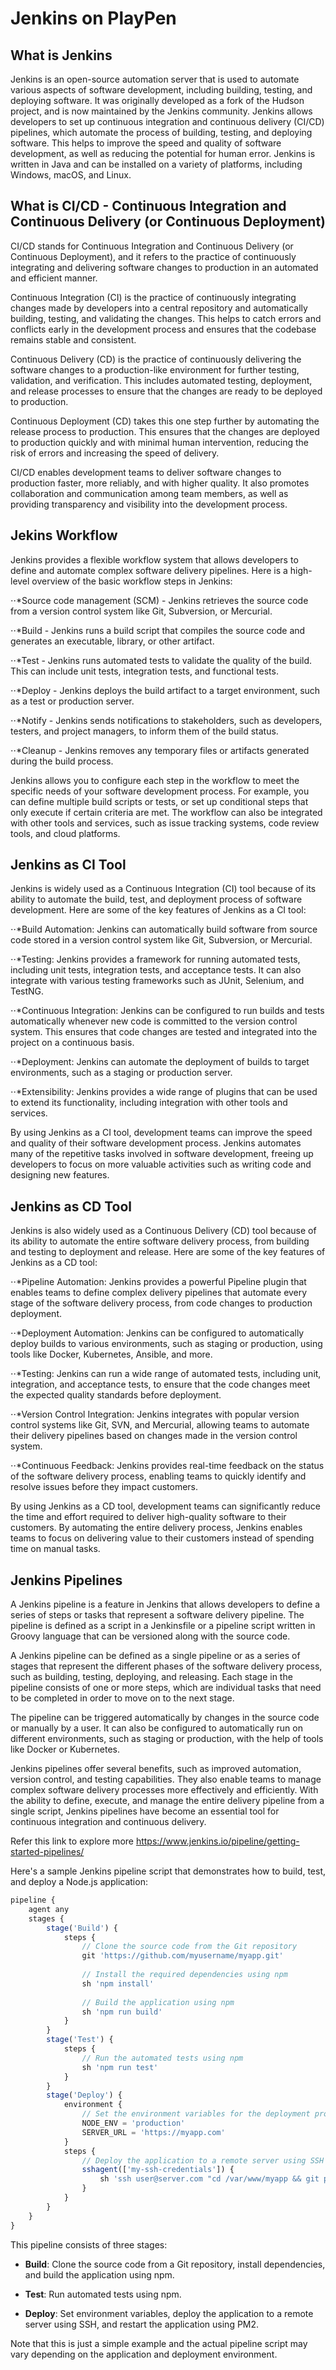 # Jenkins on PlayPen 

## What is Jenkins 


Jenkins is an open-source automation server that is used to automate various aspects of software development, including building, testing, and deploying software. It was originally developed as a fork of the Hudson project, and is now maintained by the Jenkins community. Jenkins allows developers to set up continuous integration and continuous delivery (CI/CD) pipelines, which automate the process of building, testing, and deploying software. This helps to improve the speed and quality of software development, as well as reducing the potential for human error. Jenkins is written in Java and can be installed on a variety of platforms, including Windows, macOS, and Linux.

## What is CI/CD - Continuous Integration and Continuous Delivery (or Continuous Deployment)

CI/CD stands for Continuous Integration and Continuous Delivery (or Continuous Deployment), and it refers to the practice of continuously integrating and delivering software changes to production in an automated and efficient manner.

Continuous Integration (CI) is the practice of continuously integrating changes made by developers into a central repository and automatically building, testing, and validating the changes. This helps to catch errors and conflicts early in the development process and ensures that the codebase remains stable and consistent.

Continuous Delivery (CD) is the practice of continuously delivering the software changes to a production-like environment for further testing, validation, and verification. This includes automated testing, deployment, and release processes to ensure that the changes are ready to be deployed to production.

Continuous Deployment (CD) takes this one step further by automating the release process to production. This ensures that the changes are deployed to production quickly and with minimal human intervention, reducing the risk of errors and increasing the speed of delivery.

CI/CD enables development teams to deliver software changes to production faster, more reliably, and with higher quality. It also promotes collaboration and communication among team members, as well as providing transparency and visibility into the development process.


## Jekins Workflow 

Jenkins provides a flexible workflow system that allows developers to define and automate complex software delivery pipelines. Here is a high-level overview of the basic workflow steps in Jenkins:

⋅⋅*Source code management (SCM) - Jenkins retrieves the source code from a version control system like Git, Subversion, or Mercurial.

⋅⋅*Build - Jenkins runs a build script that compiles the source code and generates an executable, library, or other artifact.

⋅⋅*Test - Jenkins runs automated tests to validate the quality of the build. This can include unit tests, integration tests, and functional tests.

⋅⋅*Deploy - Jenkins deploys the build artifact to a target environment, such as a test or production server.

⋅⋅*Notify - Jenkins sends notifications to stakeholders, such as developers, testers, and project managers, to inform them of the build status.

⋅⋅*Cleanup - Jenkins removes any temporary files or artifacts generated during the build process.

Jenkins allows you to configure each step in the workflow to meet the specific needs of your software development process. For example, you can define multiple build scripts or tests, or set up conditional steps that only execute if certain criteria are met. The workflow can also be integrated with other tools and services, such as issue tracking systems, code review tools, and cloud platforms.


## Jenkins as CI Tool

Jenkins is widely used as a Continuous Integration (CI) tool because of its ability to automate the build, test, and deployment process of software development. Here are some of the key features of Jenkins as a CI tool:

⋅⋅*Build Automation: Jenkins can automatically build software from source code stored in a version control system like Git, Subversion, or Mercurial.

⋅⋅*Testing: Jenkins provides a framework for running automated tests, including unit tests, integration tests, and acceptance tests. It can also integrate with various testing frameworks such as JUnit, Selenium, and TestNG.

⋅⋅*Continuous Integration: Jenkins can be configured to run builds and tests automatically whenever new code is committed to the version control system. This ensures that code changes are tested and integrated into the project on a continuous basis.

⋅⋅*Deployment: Jenkins can automate the deployment of builds to target environments, such as a staging or production server.

⋅⋅*Extensibility: Jenkins provides a wide range of plugins that can be used to extend its functionality, including integration with other tools and services.

By using Jenkins as a CI tool, development teams can improve the speed and quality of their software development process. Jenkins automates many of the repetitive tasks involved in software development, freeing up developers to focus on more valuable activities such as writing code and designing new features.


## Jenkins as CD Tool 

Jenkins is also widely used as a Continuous Delivery (CD) tool because of its ability to automate the entire software delivery process, from building and testing to deployment and release. Here are some of the key features of Jenkins as a CD tool:

⋅⋅*Pipeline Automation: Jenkins provides a powerful Pipeline plugin that enables teams to define complex delivery pipelines that automate every stage of the software delivery process, from code changes to production deployment.

⋅⋅*Deployment Automation: Jenkins can be configured to automatically deploy builds to various environments, such as staging or production, using tools like Docker, Kubernetes, Ansible, and more.

⋅⋅*Testing: Jenkins can run a wide range of automated tests, including unit, integration, and acceptance tests, to ensure that the code changes meet the expected quality standards before deployment.

⋅⋅*Version Control Integration: Jenkins integrates with popular version control systems like Git, SVN, and Mercurial, allowing teams to automate their delivery pipelines based on changes made in the version control system.

⋅⋅*Continuous Feedback: Jenkins provides real-time feedback on the status of the software delivery process, enabling teams to quickly identify and resolve issues before they impact customers.

By using Jenkins as a CD tool, development teams can significantly reduce the time and effort required to deliver high-quality software to their customers. By automating the entire delivery process, Jenkins enables teams to focus on delivering value to their customers instead of spending time on manual tasks.


## Jenkins Pipelines

A Jenkins pipeline is a feature in Jenkins that allows developers to define a series of steps or tasks that represent a software delivery pipeline. The pipeline is defined as a script in a Jenkinsfile or a pipeline script written in Groovy language that can be versioned along with the source code.

A Jenkins pipeline can be defined as a single pipeline or as a series of stages that represent the different phases of the software delivery process, such as building, testing, deploying, and releasing. Each stage in the pipeline consists of one or more steps, which are individual tasks that need to be completed in order to move on to the next stage.

The pipeline can be triggered automatically by changes in the source code or manually by a user. It can also be configured to automatically run on different environments, such as staging or production, with the help of tools like Docker or Kubernetes.

Jenkins pipelines offer several benefits, such as improved automation, version control, and testing capabilities. They also enable teams to manage complex software delivery processes more effectively and efficiently. With the ability to define, execute, and manage the entire delivery pipeline from a single script, Jenkins pipelines have become an essential tool for continuous integration and continuous delivery.

Refer this link to explore more  https://www.jenkins.io/pipeline/getting-started-pipelines/ 


Here's a sample Jenkins pipeline script that demonstrates how to build, test, and deploy a Node.js application:

```typescript
pipeline {
    agent any
    stages {
        stage('Build') {
            steps {
                // Clone the source code from the Git repository
                git 'https://github.com/myusername/myapp.git'
                
                // Install the required dependencies using npm
                sh 'npm install'
                
                // Build the application using npm
                sh 'npm run build'
            }
        }
        stage('Test') {
            steps {
                // Run the automated tests using npm
                sh 'npm run test'
            }
        }
        stage('Deploy') {
            environment {
                // Set the environment variables for the deployment process
                NODE_ENV = 'production'
                SERVER_URL = 'https://myapp.com'
            }
            steps {
                // Deploy the application to a remote server using SSH
                sshagent(['my-ssh-credentials']) {
                    sh 'ssh user@server.com "cd /var/www/myapp && git pull && npm install && pm2 restart myapp"'
                }
            }
        }
    }
}

```

This pipeline consists of three stages:

* **Build**: Clone the source code from a Git repository, install dependencies, and build the application using npm.

* **Test**: Run automated tests using npm.

* **Deploy**: Set environment variables, deploy the application to a remote server using SSH, and restart the application using PM2.

Note that this is just a simple example and the actual pipeline script may vary depending on the application and deployment environment.